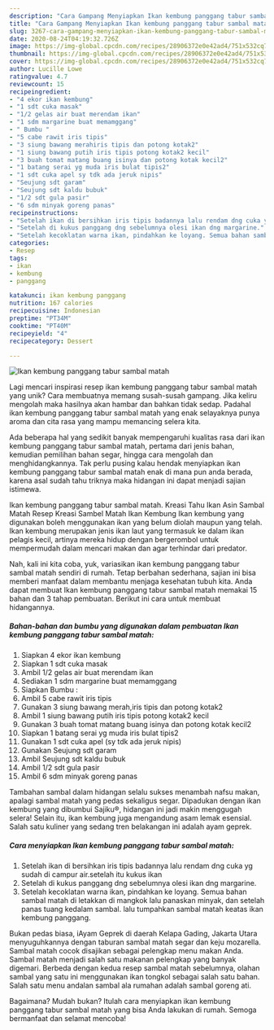 ```yaml
---
description: "Cara Gampang Menyiapkan Ikan kembung panggang tabur sambal matah yang Enak Banget"
title: "Cara Gampang Menyiapkan Ikan kembung panggang tabur sambal matah yang Enak Banget"
slug: 3267-cara-gampang-menyiapkan-ikan-kembung-panggang-tabur-sambal-matah-yang-enak-banget
date: 2020-08-24T04:19:32.726Z
image: https://img-global.cpcdn.com/recipes/28906372e0e42ad4/751x532cq70/ikan-kembung-panggang-tabur-sambal-matah-foto-resep-utama.jpg
thumbnail: https://img-global.cpcdn.com/recipes/28906372e0e42ad4/751x532cq70/ikan-kembung-panggang-tabur-sambal-matah-foto-resep-utama.jpg
cover: https://img-global.cpcdn.com/recipes/28906372e0e42ad4/751x532cq70/ikan-kembung-panggang-tabur-sambal-matah-foto-resep-utama.jpg
author: Lucille Lowe
ratingvalue: 4.7
reviewcount: 15
recipeingredient:
- "4 ekor ikan kembung"
- "1 sdt cuka masak"
- "1/2 gelas air buat merendam ikan"
- "1 sdm margarine buat memamggang"
- " Bumbu "
- "5 cabe rawit iris tipis"
- "3 siung bawang merahiris tipis dan potong kotak2"
- "1 siung bawang putih iris tipis potong kotak2 kecil"
- "3 buah tomat matang buang isinya dan potong kotak kecil2"
- "1 batang serai yg muda iris bulat tipis2"
- "1 sdt cuka apel sy tdk ada jeruk nipis"
- "Seujung sdt garam"
- "Seujung sdt kaldu bubuk"
- "1/2 sdt gula pasir"
- "6 sdm minyak goreng panas"
recipeinstructions:
- "Setelah ikan di bersihkan iris tipis badannya lalu rendam dng cuka yg sudah di campur air.setelah itu kukus ikan"
- "Setelah di kukus panggang dng sebelumnya olesi ikan dng margarine."
- "Setelah kecoklatan warna ikan, pindahkan ke loyang. Semua bahan sambal matah di letakkan di mangkok lalu panaskan minyak, dan setelah panas tuang kedalam sambal. lalu tumpahkan sambal matah keatas ikan kembung panggang."
categories:
- Resep
tags:
- ikan
- kembung
- panggang

katakunci: ikan kembung panggang 
nutrition: 167 calories
recipecuisine: Indonesian
preptime: "PT34M"
cooktime: "PT40M"
recipeyield: "4"
recipecategory: Dessert

---
```



![Ikan kembung panggang tabur sambal matah](https://img-global.cpcdn.com/recipes/28906372e0e42ad4/751x532cq70/ikan-kembung-panggang-tabur-sambal-matah-foto-resep-utama.jpg)

Lagi mencari inspirasi resep ikan kembung panggang tabur sambal matah yang unik? Cara membuatnya memang susah-susah gampang. Jika keliru mengolah maka hasilnya akan hambar dan bahkan tidak sedap. Padahal ikan kembung panggang tabur sambal matah yang enak selayaknya punya aroma dan cita rasa yang mampu memancing selera kita.

Ada beberapa hal yang sedikit banyak mempengaruhi kualitas rasa dari ikan kembung panggang tabur sambal matah, pertama dari jenis bahan, kemudian pemilihan bahan segar, hingga cara mengolah dan menghidangkannya. Tak perlu pusing kalau hendak menyiapkan ikan kembung panggang tabur sambal matah enak di mana pun anda berada, karena asal sudah tahu triknya maka hidangan ini dapat menjadi sajian istimewa.

Ikan kembung panggang tabur sambal matah. Kreasi Tahu Ikan Asin Sambal Matah Resep Kreasi Sambel Matah Ikan Kembung Ikan kembung yang digunakan boleh menggunakan ikan yang belum diolah maupun yang telah. Ikan kembung merupakan jenis ikan laut yang termasuk ke dalam ikan pelagis kecil, artinya mereka hidup dengan bergerombol untuk mempermudah dalam mencari makan dan agar terhindar dari predator.


Nah, kali ini kita coba, yuk, variasikan ikan kembung panggang tabur sambal matah sendiri di rumah. Tetap berbahan sederhana, sajian ini bisa memberi manfaat dalam membantu menjaga kesehatan tubuh kita. Anda dapat membuat Ikan kembung panggang tabur sambal matah memakai 15 bahan dan 3 tahap pembuatan. Berikut ini cara untuk membuat hidangannya.

<!--inarticleads1-->

##### Bahan-bahan dan bumbu yang digunakan dalam pembuatan Ikan kembung panggang tabur sambal matah:

1. Siapkan 4 ekor ikan kembung
1. Siapkan 1 sdt cuka masak
1. Ambil 1/2 gelas air buat merendam ikan
1. Sediakan 1 sdm margarine buat memamggang
1. Siapkan  Bumbu :
1. Ambil 5 cabe rawit iris tipis
1. Gunakan 3 siung bawang merah,iris tipis dan potong kotak2
1. Ambil 1 siung bawang putih iris tipis potong kotak2 kecil
1. Gunakan 3 buah tomat matang buang isinya dan potong kotak kecil2
1. Siapkan 1 batang serai yg muda iris bulat tipis2
1. Gunakan 1 sdt cuka apel (sy tdk ada jeruk nipis)
1. Gunakan Seujung sdt garam
1. Ambil Seujung sdt kaldu bubuk
1. Ambil 1/2 sdt gula pasir
1. Ambil 6 sdm minyak goreng panas


Tambahan sambal dalam hidangan selalu sukses menambah nafsu makan, apalagi sambal matah yang pedas sekaligus segar. Dipadukan dengan ikan kembung yang dibumbui Sajiku®, hidangan ini jadi makin menggugah selera! Selain itu, ikan kembung juga mengandung asam lemak esensial. Salah satu kuliner yang sedang tren belakangan ini adalah ayam geprek. 

<!--inarticleads2-->

##### Cara menyiapkan Ikan kembung panggang tabur sambal matah:

1. Setelah ikan di bersihkan iris tipis badannya lalu rendam dng cuka yg sudah di campur air.setelah itu kukus ikan
1. Setelah di kukus panggang dng sebelumnya olesi ikan dng margarine.
1. Setelah kecoklatan warna ikan, pindahkan ke loyang. Semua bahan sambal matah di letakkan di mangkok lalu panaskan minyak, dan setelah panas tuang kedalam sambal. lalu tumpahkan sambal matah keatas ikan kembung panggang.


Bukan pedas biasa, iAyam Geprek di daerah Kelapa Gading, Jakarta Utara menyuguhkannya dengan taburan sambal matah segar dan keju mozarella. Sambal matah cocok disajikan sebagai pelengkap menu makan Anda. Sambal matah menjadi salah satu makanan pelengkap yang banyak digemari. Berbeda dengan kedua resep sambal matah sebelumnya, olahan sambal yang satu ini menggunakan ikan tongkol sebagai salah satu bahan. Salah satu menu andalan sambal ala rumahan adalah sambal goreng ati. 

Bagaimana? Mudah bukan? Itulah cara menyiapkan ikan kembung panggang tabur sambal matah yang bisa Anda lakukan di rumah. Semoga bermanfaat dan selamat mencoba!
